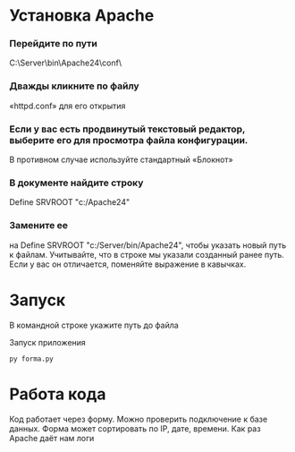 # Установка Apache 
### Перейдите по пути 
C:\Server\bin\Apache24\conf\
### Дважды кликните по файлу
«httpd.conf» для его открытия
### Если у вас есть продвинутый текстовый редактор, выберите его для просмотра файла конфигурации. 
В противном случае используйте стандартный «Блокнот»
### В документе найдите строку 
Define SRVROOT "c:/Apache24"
### Замените ее 
на Define SRVROOT "c:/Server/bin/Apache24", чтобы указать новый путь к файлам. Учитывайте, что в строке мы указали созданный ранее путь. Если у вас он отличается, поменяйте выражение в кавычках.
# Запуск 
В командной строке укажите путь до файла

Запуск приложения 

```
py forma.py

```

# Работа кода 
Код работает через форму. Можно проверить подключение к базе данных. Форма может сортировать по IP, дате, времени. Как раз Apache даёт нам логи 



